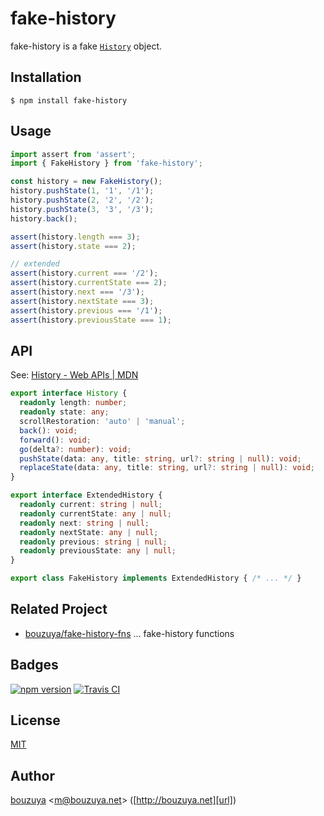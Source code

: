# fake-history

fake-history is a fake [`History`](https://developer.mozilla.org/en/docs/Web/API/History) object.

## Installation

```
$ npm install fake-history
```

## Usage

```ts
import assert from 'assert';
import { FakeHistory } from 'fake-history';

const history = new FakeHistory();
history.pushState(1, '1', '/1');
history.pushState(2, '2', '/2');
history.pushState(3, '3', '/3');
history.back();

assert(history.length === 3);
assert(history.state === 2);

// extended
assert(history.current === '/2');
assert(history.currentState === 2);
assert(history.next === '/3');
assert(history.nextState === 3);
assert(history.previous === '/1');
assert(history.previousState === 1);
```

## API

See: [History - Web APIs | MDN](https://developer.mozilla.org/en/docs/Web/API/History)

```ts
export interface History {
  readonly length: number;
  readonly state: any;
  scrollRestoration: 'auto' | 'manual';
  back(): void;
  forward(): void;
  go(delta?: number): void;
  pushState(data: any, title: string, url?: string | null): void;
  replaceState(data: any, title: string, url?: string | null): void;
}

export interface ExtendedHistory {
  readonly current: string | null;
  readonly currentState: any | null;
  readonly next: string | null;
  readonly nextState: any | null;
  readonly previous: string | null;
  readonly previousState: any | null;
}

export class FakeHistory implements ExtendedHistory { /* ... */ }
```

## Related Project

- [bouzuya/fake-history-fns][] ... fake-history functions

[bouzuya/fake-history-fns]: https://github.com/bouzuya/fake-history-fns

## Badges

[![npm version][npm-badge-url]][npm-url]
[![Travis CI][travisci-badge-url]][travisci-url]

[npm-badge-url]: https://img.shields.io/npm/v/fake-history.svg
[npm-url]: https://www.npmjs.com/package/fake-history
[travisci-badge-url]: https://travis-ci.org/bouzuya/fake-history.svg
[travisci-url]: https://travis-ci.org/bouzuya/fake-history

## License

[MIT](LICENSE)

## Author

[bouzuya][user] &lt;[m@bouzuya.net][email]&gt; ([http://bouzuya.net][url])

[user]: https://github.com/bouzuya
[email]: mailto:m@bouzuya.net
[url]: http://bouzuya.net
